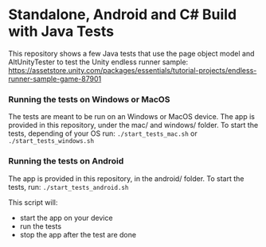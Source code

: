 # Standalone, Android and C# Build with Java Tests

This repository shows a few Java tests that use the page object model and AltUnityTester to test the Unity endless runner sample:
https://assetstore.unity.com/packages/essentials/tutorial-projects/endless-runner-sample-game-87901

### Running the tests on Windows or MacOS
The tests are meant to be run on an Windows or MacOS device. The app is provided in this repository, under the mac/  and windows/ folder.
To start the tests, depending of your OS run:
`./start_tests_mac.sh`
or
`./start_tests_windows.sh`

### Running the tests on Android
The app is provided in this repository, in the android/ folder.
To start the tests, run:
`./start_tests_android.sh`

This script will:

- start the app on your device
- run the tests
- stop the app after the test are done
